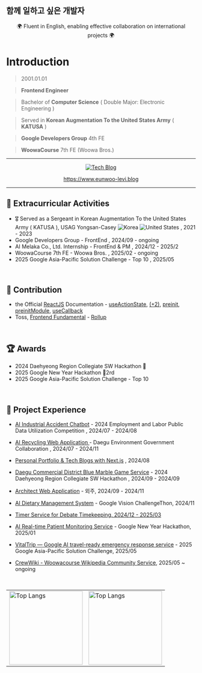 ## 함께 일하고 싶은 개발자

<div align="center">
  <div>🌍 Fluent in English, enabling effective collaboration on international projects 🌍 </div> 
</div>

# Introduction

> 2001.01.01

> **Frontend Engineer**

> Bachelor of **Computer Science** ( Double Major: Electronic Engineering )

> Served in **Korean Augmentation To the United States Army** ( **KATUSA** )

> **Google Developers Group** 4th FE

> **WoowaCourse** 7th FE (Woowa Bros.)

***

<div align="center">
  <a href="https://www.eunwoo-levi.blog" target="_blank">
    <img src="https://img.shields.io/badge/Personal%20Next.js%20Tech%20Blog-20232A?style=for-the-badge&logo=nextdotjs&logoColor=white" alt="Tech Blog" />
  </a>

  <br/>
  
  <a href="https://www.eunwoo-levi.blog">https://www.eunwoo-levi.blog</a>

</div>

***


## 🌟 Extracurricular Activities

- 🎖️ Served as a Sergeant in Korean Augmentation To the United States Army ( KATUSA ), USAG Yongsan-Casey  <img src="https://raw.githubusercontent.com/stevenrskelton/flag-icon/master/png/16/country-4x3/kr.png" alt="Korea" title="Korea"> <img src="https://raw.githubusercontent.com/stevenrskelton/flag-icon/master/png/16/country-4x3/us.png" alt="United States" title="United States"> , 2021 - 2023
- Google Developers Group - FrontEnd , 2024/09 - ongoing
- AI Melaka Co., Ltd. Internship - FrontEnd & PM , 2024/12 - 2025/2
- WoowaCourse 7th FE - Woowa Bros. , 2025/02 - ongoing
- 2025 Google Asia-Pacific Solution Challenge - Top 10 , 2025/05

<br/>

## 📌 Contribution

- the Official [ReactJS](https://react.dev) Documentation - <a href="https://github.com/reactjs/ko.react.dev/pull/1194#event-17655978562">useActionState</a>, <a href="https://github.com/reactjs/ko.react.dev/pull/1196"> (+2)</a>, <a href="https://github.com/reactjs/ko.react.dev/pull/1197">preinit</a>, <a href="https://github.com/reactjs/ko.react.dev/pull/1198">preinitModule</a>, <a href="https://github.com/reactjs/ko.react.dev/pull/1202">useCallback</a>
- Toss, [Frontend Fundamental](https://frontend-fundamentals.com/bundling) - <a href="https://github.com/toss/frontend-fundamentals/pull/267#event-17736971625">Rollup</a>

<br/>

## 🏆 Awards

- 2024 Daehyeong Region Collegiate SW Hackathon 🥉
- 2025 Google New Year Hackathon 🥈2rd
- 2025 Google Asia-Pacific Solution Challenge - Top 10

<br/>

## 💼 Project Experience

- <a href="https://github.com/Injury-law-assist" target="_blank">AI Industrial Accident Chatbot</a> - 2024 Employment and Labor Public Data Utilization Competition , 2024/07 - 2024/08
  
- <a href="https://github.com/AI-Recycling-Service-Ecobuddy/FullStack" target="_blank">AI Recycling Web Application </a> - Daegu Environment Government Collaboration , 2024/07 - 2024/11
    
- <a href="https://eunwoo-levi.blog" target="_blank">Personal Portfolio & Tech Blogs with Next.js</a> , 2024/08
    
- <a href="https://github.com/commercial-game-service/Frontend" target="_blank">Daegu Commercial District Blue Marble Game Service</a> - 2024 Daehyeong Region Collegiate SW Hackathon , 2024/09 - 2024/09
    
- <a href="https://github.com/eunwoo-levi/architect-web" target="_blank">Architect Web Application</a> - 외주, 2024/09 - 2024/11
    
- <a href="https://github.com/AI-Food-Analysis-Google-Challengethon" target="_blank">AI Dietary Management System</a> - Google Vision ChallengeThon, 2024/11
    
- <a href="https://github.com/debate-timer/debate-timer-fe" target="_blank">Timer Service for Debate Timekeeping, 2024/12 - 2025/03
    
- <a href="https://drive.google.com/file/d/1lJTyVYMgg1W0HQbOAtVb8eMCiaIqxrwT/view" target="_blank">AI Real-time Patient Monitoring Service</a> - Google New Year Hackathon, 2025/01
    
- <a href="https://github.com/GDG-on-Campus-KNU/4th-SC-Team-5-FE" target="_blank">VitalTrip — Google AI travel-ready emergency response service</a> - 2025 Google Asia-Pacific Solution Challenge, 2025/05
    
- <a href="https://crew-wiki.site/wiki/%EB%8C%80%EB%AC%B8" target="_blank">CrewWiki - Woowacourse Wikipedia Community Service</a>, 2025/05 ~ ongoing

<br/>

<div align="center">
  <table>
    <tr>
      <td>
        <img src="https://github-readme-stats.vercel.app/api/top-langs/?username=eunwoo-levi&langs_count=10&layout=compact&theme=dark" alt="Top Langs" height="195">
      </td>
      <td>
        <img src="https://github-readme-stats.vercel.app/api?username=eunwoo-levi&show_icons=true&theme=radical" alt="Top Langs" height="195">
      </td>
    </tr>
  </table>
</div>
